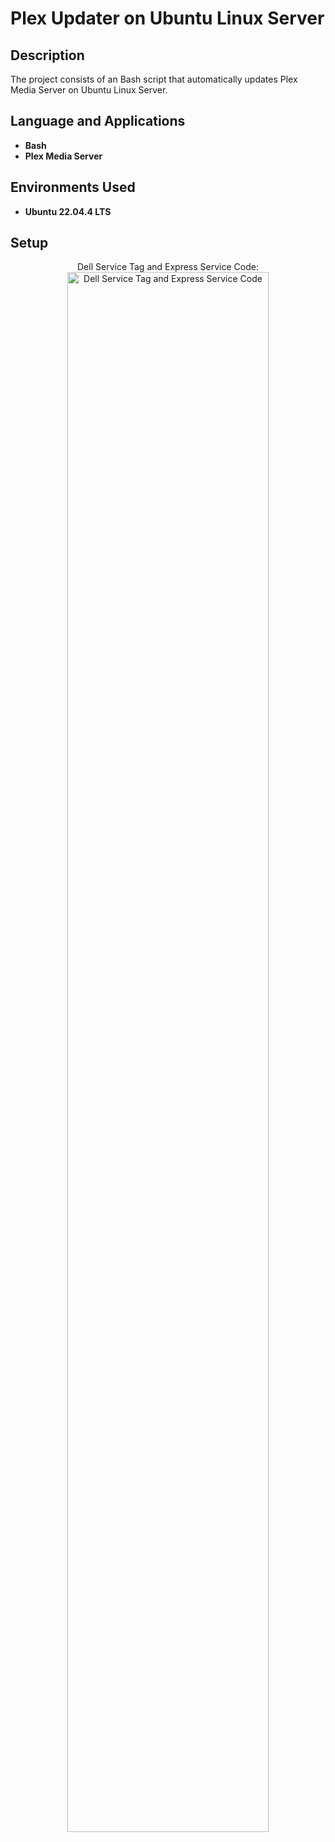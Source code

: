 <h1>Plex Updater on Ubuntu Linux Server</h1>


<h2>Description</h2>
The project consists of an Bash script that automatically updates Plex Media Server on Ubuntu Linux Server.<br/>

<h2>Language and Applications</h2>

- <b>Bash</b>
- <b>Plex Media Server</b>

<h2>Environments Used </h2>

- <b>Ubuntu 22.04.4 LTS</b>

<h2>Setup</h2>

<p align="center">
Dell Service Tag and Express Service Code: <br/>
<img src="https://i.imgur.com/xsfMD1q.png" height="80%" width="80%" alt="Dell Service Tag and Express Service Code"/>
<br />
<br />
</p>

<!--
 ```diff
- text in red
+ text in green
! text in orange
# text in gray
@@ text in purple (and bold)@@
```
--!>
